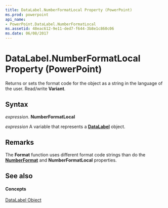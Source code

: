 ```yaml
---
title: DataLabel.NumberFormatLocal Property (PowerPoint)
ms.prod: powerpoint
api_name:
- PowerPoint.DataLabel.NumberFormatLocal
ms.assetid: 48eac612-9e11-ded7-f644-3b8e1c860c06
ms.date: 06/08/2017
---
```



# DataLabel.NumberFormatLocal Property (PowerPoint)

Returns or sets the format code for the object as a string in the language of the user. Read/write  **Variant**.


## Syntax

 _expression_. **NumberFormatLocal**

 _expression_ A variable that represents a **[DataLabel](PowerPoint.DataLabel.md)** object.


## Remarks

The  **Format** function uses different format code strings than do the **[NumberFormat](PowerPoint.DataLabel.NumberFormat.md)** and **NumberFormatLocal** properties.


## See also


#### Concepts


[DataLabel Object](PowerPoint.DataLabel.md)

